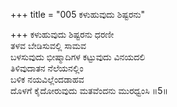 +++
title = "005 ಕಳುಹುವುದು ಶಿಷ್ಟರನು"

+++
ಕಳುಹುವುದು ಶಿಷ್ಟರನು ಧರಣೀ   
ತಳವ ಬೇಡಿಸುವಲ್ಲಿ ಸಾಮವ   
ಬಳಸುವುದು ಭೀಷ್ಮಾದಿಗಳ ಕಟ್ಟುವುದು ವಿನಯದಲಿ   
ತಿಳಿವುದಾತನ ನೆಲೆಯನಲ್ಲಿಂ   
ಬಳಿಕ ನಯವಿಲ್ಲೆಂದಡಾಹವ   
ದೊಳಗೆ ಕೈದೋರುವುದು ಮತವೆಂದನು ಮುರಧ್ವಂಸಿ   ॥5॥